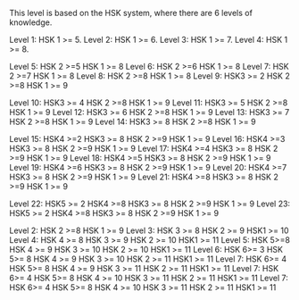 This level is based on the HSK system, where there are 6 levels of knowledge.

Level 1: HSK 1 >=  5. 
Level 2: HSK 1 >=  6.
Level 3: HSK 1 >=  7.
Level 4: HSK 1 >=  8.

Level 5: HSK 2 >=5 HSK 1 >= 8
Level 6: HSK 2 >=6 HSK 1 >= 8
Level 7: HSK 2 >=7 HSK 1 >= 8
Level 8: HSK 2 >=8 HSK 1 >= 8
Level 9: HSK3 >= 2  HSK 2 >=8 HSK 1 >= 9

Level 10: HSK3 >= 4 HSK 2 >=8 HSK 1 >= 9
Level 11: HSK3 >= 5  HSK 2 >=8 HSK 1 >= 9
Level 12: HSK3 >= 6  HSK 2 >=8 HSK 1 >= 9
Level 13: HSK3 >= 7  HSK 2 >=8 HSK 1 >= 9
Level 14: HSK3 >= 8  HSK 2 >=8 HSK 1 >= 9

Level 15: HSK4 >=2 HSK3 >= 8  HSK 2 >=9 HSK 1 >= 9
Level 16: HSK4 >=3 HSK3 >= 8  HSK 2 >=9 HSK 1 >= 9
Level 17: HSK4 >=4 HSK3 >= 8  HSK 2 >=9 HSK 1 >= 9
Level 18: HSK4 >=5 HSK3 >= 8  HSK 2 >=9 HSK 1 >= 9
Level 19: HSK4 >=6 HSK3 >= 8  HSK 2 >=9 HSK 1 >= 9
Level 20: HSK4 >=7 HSK3 >= 8  HSK 2 >=9 HSK 1 >= 9
Level 21: HSK4 >=8 HSK3 >= 8  HSK 2 >=9 HSK 1 >= 9

Level 22: HSK5 >= 2 HSK4 >=8 HSK3 >= 8  HSK 2 >=9 HSK 1 >= 9
Level 23: HSK5 >= 2 HSK4 >=8 HSK3 >= 8  HSK 2 >=9 HSK 1 >= 9


Level 2: HSK 2 >=8 HSK 1 >= 9
Level 3: HSK 3 >= 8 HSK 2 >= 9 HSK1 >= 10
Level 4: HSK 4 >= 8 HSK 3 >= 9 HSK 2 >= 10 HSK1 >= 11
Level 5: HSK 5>=8  HSK 4 >= 9 HSK 3 >= 10 HSK 2 >= 10 HSK1 >= 11
Level 6: HSK 6>= 3 HSK 5>= 8  HSK 4 >= 9 HSK 3 >= 10 HSK 2 >= 11 HSK1 >= 11
Level 7: HSK 6>= 4 HSK 5>= 8  HSK 4 >= 9 HSK 3 >= 11 HSK 2 >= 11 HSK1 >= 11
Level 7: HSK 6>= 4 HSK 5>= 8  HSK 4 >= 10 HSK 3 >= 11 HSK 2 >= 11 HSK1 >= 11
Level 7: HSK 6>= 4 HSK 5>= 8  HSK 4 >= 10 HSK 3 >= 11 HSK 2 >= 11 HSK1 >= 11